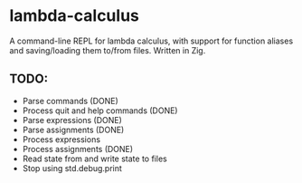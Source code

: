 # lambda-calculus
A command-line REPL for lambda calculus, with support for function aliases and saving/loading them to/from files. Written in Zig.

## TODO:
- Parse commands (DONE)
- Process quit and help commands (DONE)
- Parse expressions (DONE)
- Parse assignments (DONE)
- Process expressions
- Process assignments (DONE)
- Read state from and write state to files
- Stop using std.debug.print
